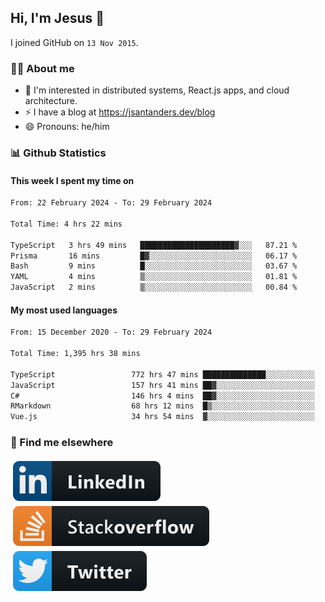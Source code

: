 ## Hi, I'm Jesus 👋

I joined GitHub on `13 Nov 2015`.

<!-- Talking about you -->

### 👨‍💻 About me

- 👦 I'm interested in distributed systems, React.js apps, and cloud architecture.
- ⚡️ I have a blog at <https://jsantanders.dev/blog>
- 😄 Pronouns: he/him

### 📊 Github Statistics

#### This week I spent my time on

<!--START_SECTION:weekly-->

```txt
From: 22 February 2024 - To: 29 February 2024

Total Time: 4 hrs 22 mins

TypeScript   3 hrs 49 mins   █████████████████████▓░░░   87.21 %
Prisma       16 mins         █▓░░░░░░░░░░░░░░░░░░░░░░░   06.17 %
Bash         9 mins          █░░░░░░░░░░░░░░░░░░░░░░░░   03.67 %
YAML         4 mins          ▒░░░░░░░░░░░░░░░░░░░░░░░░   01.81 %
JavaScript   2 mins          ▒░░░░░░░░░░░░░░░░░░░░░░░░   00.84 %
```

<!--END_SECTION:weekly-->

#### My most used languages

<!--START_SECTION:alltime-->

```txt
From: 15 December 2020 - To: 29 February 2024

Total Time: 1,395 hrs 38 mins

TypeScript                 772 hrs 47 mins ██████████████░░░░░░░░░░░   55.37 %
JavaScript                 157 hrs 41 mins ██▓░░░░░░░░░░░░░░░░░░░░░░   11.30 %
C#                         146 hrs 4 mins  ██▓░░░░░░░░░░░░░░░░░░░░░░   10.47 %
RMarkdown                  68 hrs 12 mins  █▒░░░░░░░░░░░░░░░░░░░░░░░   04.89 %
Vue.js                     34 hrs 54 mins  ▓░░░░░░░░░░░░░░░░░░░░░░░░   02.50 %
```

<!--END_SECTION:alltime-->

### 📢 Find me elsewhere

<p>
  <a target="_blank" href="https://linkedin.com/in/jsantanders">
    <img src="https://github.com/jsantanders/jsantanders/blob/master/img/linkedin.svg" alt="LinkedIn" style="vertical-align:top; margin:4px">
  </a>
  
  <a target="_blank" href="https://stackoverflow.com/users/7318331/jesus-santander">
    <img src="https://github.com/jsantanders/jsantanders/blob/master/img/stackoverflow.svg" alt="StackOverflow" style="vertical-align:top; margin:4px">
  </a>
  
  <a target="_blank" href="http://twitter.com/jsantanders">
    <img src="https://github.com/jsantanders/jsantanders/blob/master/img/twitter.svg" alt="Twitter" style="vertical-align:top; margin:4px">
  </a>
</p>
